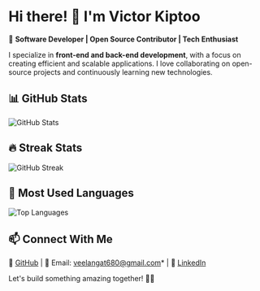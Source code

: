 # Hi there! 👋 I'm Victor Kiptoo  

🚀 **Software Developer | Open Source Contributor | Tech Enthusiast**  

I specialize in **front-end and back-end development**, with a focus on creating efficient and scalable applications. I love collaborating on open-source projects and continuously learning new technologies.  


## 📊 GitHub Stats  
![GitHub Stats](https://github-readme-stats-git-masterrstaa-rickstaa.vercel.app/api?username=victor-kiptoo-001&show_icons=true&theme=dark)  

## 🔥 Streak Stats  
![GitHub Streak](https://github-readme-streak-stats.herokuapp.com/?user=victor-kiptoo-001&theme=dark)  

## 🚀 Most Used Languages  
![Top Languages](https://github-readme-stats-git-masterrstaa-rickstaa.vercel.app/api/top-langs/?username=victor-kiptoo-001&layout=compact&theme=dark)  


## 📫 Connect With Me  
🔗 [GitHub](https://github.com/victor-kiptoo-001) | 📧 Email: veelangat680@gmail.com* | 💼 [LinkedIn](https://linkedin.com/in/victor-kiptoo)  

Let's build something amazing together! 🚀✨  
